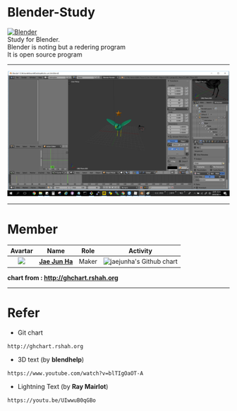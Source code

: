 # Blender-Study
[![Blender](https://img.shields.io/badge/Blender-2.79-orange.svg)]()  
Study for Blender.  
Blender is noting but a redering program  
It is open source program  

---
<img src="screenshot/20180425.png?raw=true">

---

# Member  

|                 Avartar                  |                   Name                   | Role  |                 Activity                 |
| :--------------------------------------: | :--------------------------------------: | :---: | :--------------------------------------: |
| <img src="https://avatars1.githubusercontent.com/u/7951335?v=4&s=100"> | <a href = "https://github.com/jaejunha"> **Jae Jun Ha** </a> | Maker | <img src="http://ghchart.rshah.org/jaejunha" alt="jaejunha's Github chart" /> |

 **chart from : http://ghchart.rshah.org**  

---

# Refer  
- Git chart  
```
http://ghchart.rshah.org  
```
- 3D text (by **blendhelp**)  
```
https://www.youtube.com/watch?v=blTIgOaOT-A
```
- Lightning Text (by **Ray Mairlot**)
```
https://youtu.be/UIwwuB0qGBo
```